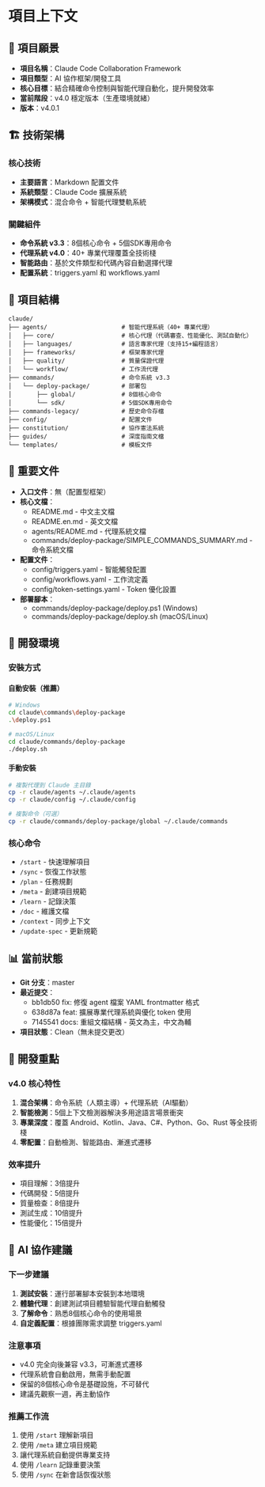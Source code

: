# 項目上下文

## 🎯 項目願景
- **項目名稱**：Claude Code Collaboration Framework
- **項目類型**：AI 協作框架/開發工具
- **核心目標**：結合精確命令控制與智能代理自動化，提升開發效率
- **當前階段**：v4.0 穩定版本（生產環境就緒）
- **版本**：v4.0.1

## 🏗️ 技術架構

### 核心技術
- **主要語言**：Markdown 配置文件
- **系統類型**：Claude Code 擴展系統
- **架構模式**：混合命令 + 智能代理雙軌系統

### 關鍵組件
- **命令系統 v3.3**：8個核心命令 + 5個SDK專用命令
- **代理系統 v4.0**：40+ 專業代理覆蓋全技術棧
- **智能路由**：基於文件類型和代碼內容自動選擇代理
- **配置系統**：triggers.yaml 和 workflows.yaml

## 📁 項目結構

```
claude/
├── agents/                     # 智能代理系統（40+ 專業代理）
│   ├── core/                   # 核心代理（代碼審查、性能優化、測試自動化）
│   ├── languages/              # 語言專家代理（支持15+編程語言）
│   ├── frameworks/             # 框架專家代理
│   ├── quality/                # 質量保證代理
│   └── workflow/               # 工作流代理
├── commands/                   # 命令系統 v3.3
│   └── deploy-package/         # 部署包
│       ├── global/             # 8個核心命令
│       └── sdk/                # 5個SDK專用命令
├── commands-legacy/            # 歷史命令存檔
├── config/                     # 配置文件
├── constitution/               # 協作憲法系統
├── guides/                     # 深度指南文檔
└── templates/                  # 模板文件
```

## 📄 重要文件

- **入口文件**：無（配置型框架）
- **核心文檔**：
  - README.md - 中文主文檔
  - README.en.md - 英文文檔
  - agents/README.md - 代理系統文檔
  - commands/deploy-package/SIMPLE_COMMANDS_SUMMARY.md - 命令系統文檔
- **配置文件**：
  - config/triggers.yaml - 智能觸發配置
  - config/workflows.yaml - 工作流定義
  - config/token-settings.yaml - Token 優化設置
- **部署腳本**：
  - commands/deploy-package/deploy.ps1 (Windows)
  - commands/deploy-package/deploy.sh (macOS/Linux)

## 🚀 開發環境

### 安裝方式

#### 自動安裝（推薦）
```bash
# Windows
cd claude\commands\deploy-package
.\deploy.ps1

# macOS/Linux
cd claude/commands/deploy-package
./deploy.sh
```

#### 手動安裝
```bash
# 複製代理到 Claude 主目錄
cp -r claude/agents ~/.claude/agents
cp -r claude/config ~/.claude/config

# 複製命令（可選）
cp -r claude/commands/deploy-package/global ~/.claude/commands
```

### 核心命令
- `/start` - 快速理解項目
- `/sync` - 恢復工作狀態
- `/plan` - 任務規劃
- `/meta` - 創建項目規範
- `/learn` - 記錄決策
- `/doc` - 維護文檔
- `/context` - 同步上下文
- `/update-spec` - 更新規範

## 📊 當前狀態

- **Git 分支**：master
- **最近提交**：
  - bb1db50 fix: 修復 agent 檔案 YAML frontmatter 格式
  - 638d87a feat: 擴展專業代理系統與優化 token 使用
  - 7145541 docs: 重組文檔結構 - 英文為主，中文為輔
- **項目狀態**：Clean（無未提交更改）

## 🎯 開發重點

### v4.0 核心特性
1. **混合架構**：命令系統（人類主導）+ 代理系統（AI驅動）
2. **智能檢測**：5個上下文檢測器解決多用途語言場景衝突
3. **專業深度**：覆蓋 Android、Kotlin、Java、C#、Python、Go、Rust 等全技術棧
4. **零配置**：自動檢測、智能路由、漸進式遷移

### 效率提升
- 項目理解：3倍提升
- 代碼開發：5倍提升  
- 質量檢查：8倍提升
- 測試生成：10倍提升
- 性能優化：15倍提升

## 🤖 AI 協作建議

### 下一步建議
1. **測試安裝**：運行部署腳本安裝到本地環境
2. **體驗代理**：創建測試項目體驗智能代理自動觸發
3. **了解命令**：熟悉8個核心命令的使用場景
4. **自定義配置**：根據團隊需求調整 triggers.yaml

### 注意事項
- v4.0 完全向後兼容 v3.3，可漸進式遷移
- 代理系統會自動啟用，無需手動配置
- 保留的8個核心命令是基礎設施，不可替代
- 建議先觀察一週，再主動協作

### 推薦工作流
1. 使用 `/start` 理解新項目
2. 使用 `/meta` 建立項目規範
3. 讓代理系統自動提供專業支持
4. 使用 `/learn` 記錄重要決策
5. 使用 `/sync` 在新會話恢復狀態